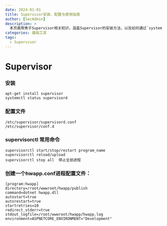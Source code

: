 ```yaml
---
date: 2024-01-01
title: Supervisor安装、配置与使用指南
author: [SecAdmin]
description: >
  本页面聚焦于Supervisor相关知识，涵盖Supervisor的安装方法，以及如何通过`systemctl status supervisord`命令查看其状态。详细介绍了配置文件所在位置，以及`supervisorctl`常用命令的使用，包括启动、停止、重启进程，重新加载配置以及停止全部进程等操作。同时通过创建`hwapp.conf`进程配置文件的实例，展示了如何对特定程序进行自动化管理，为系统进程管理提供全面且实用的指引。
categories: 基础工具
tags:
  - Supervisor
---
```


# Supervisor

### 安装

    apt-get install supervisor
    systemctl status supervisord

### 配置文件

    /etc/supervisor/supervisord.conf
    /etc/supervisor/conf.d

### supervisorctl 常用命令

    supervisorctl start/stop/restart program_name
    supervisorctl reload/upload
    supervisorctl stop all	停止全部进程

### 创建一个hwapp.conf进程配置文件：

    [program:hwapp]
    directory=/root/wwwroot/hwapp/publish
    command=dotnet hwapp.dll
    autostart=true
    autorestart=true
    startretries=10
    redirect_stderr=true
    stdout_logfile=/root/wwwroot/hwapp/hwapp.log
    environment=ASPNETCORE_ENVIRONMENT="Development"
